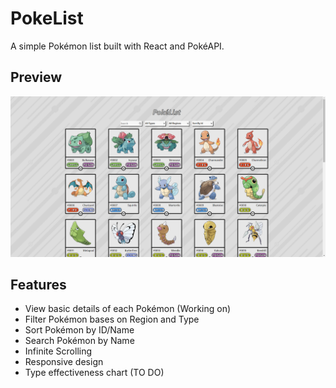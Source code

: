 # PokeList
A simple Pokémon list built with React and PokéAPI.

## Preview
![PokeList Page Preview](vanilla-css/public/preview.png)

## Features
- View basic details of each Pokémon (Working on)
- Filter Pokémon bases on Region and Type
- Sort Pokémon by ID/Name
- Search Pokémon by Name
- Infinite Scrolling
- Responsive design
- Type effectiveness chart (TO DO)
